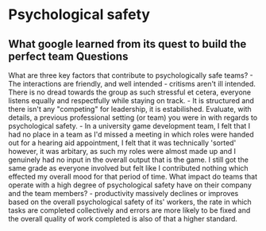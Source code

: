 # Psychological safety

## What google learned from its quest to build the perfect team Questions

What are three key factors that contribute to psychologically safe teams?
    - The interactions are friendly, and well intended - critisms aren't ill intended.
       There is no dread towards the group as such stressful et cetera, everyone listens equally and respectfully while              staying on track.
    - It is structured and there isn't any "competing" for leadership, it is estabilished. 
Evaluate, with details, a previous professional setting (or team) you were in with regards to psychological safety.
    - In a university game development team, I felt that I had no place in a team as I'd missed a meeting in which roles were       handed out
      for a hearing aid appointment, I felt that it was technically 'sorted' however, it was arbitary, as such my roles were       almost made up and I genuinely had no input in the overall output that is the game. I still got the same grade as             everyone involved
      but felt like I contributed nothing which effected my overall mood for that period of time.
What impact do teams that operate with a high degree of psychological safety have on their company and the team members?
    - productivity massively declines or improves based on the overall psychological safety of its' workers, the rate in           which tasks are completed collectively and errors are more likely to be fixed and the overall quality of work completed       is also of that a higher standard.

